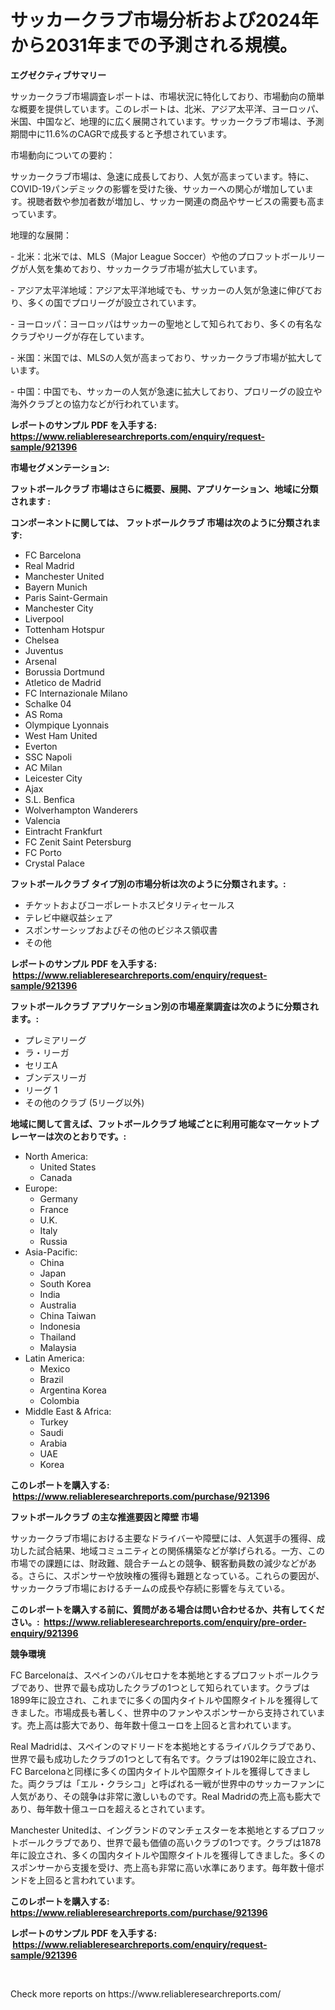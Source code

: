 <p><h1>サッカークラブ市場分析および2024年から2031年までの予測される規模。</h1></p><p><strong>エグゼクティブサマリー</strong></p>
<p><p>サッカークラブ市場調査レポートは、市場状況に特化しており、市場動向の簡単な概要を提供しています。このレポートは、北米、アジア太平洋、ヨーロッパ、米国、中国など、地理的に広く展開されています。サッカークラブ市場は、予測期間中に11.6%のCAGRで成長すると予想されています。</p><p>市場動向についての要約：</p><p>サッカークラブ市場は、急速に成長しており、人気が高まっています。特に、COVID-19パンデミックの影響を受けた後、サッカーへの関心が増加しています。視聴者数や参加者数が増加し、サッカー関連の商品やサービスの需要も高まっています。</p><p>地理的な展開：</p><p>- 北米：北米では、MLS（Major League Soccer）や他のプロフットボールリーグが人気を集めており、サッカークラブ市場が拡大しています。</p><p>- アジア太平洋地域：アジア太平洋地域でも、サッカーの人気が急速に伸びており、多くの国でプロリーグが設立されています。</p><p>- ヨーロッパ：ヨーロッパはサッカーの聖地として知られており、多くの有名なクラブやリーグが存在しています。</p><p>- 米国：米国では、MLSの人気が高まっており、サッカークラブ市場が拡大しています。</p><p>- 中国：中国でも、サッカーの人気が急速に拡大しており、プロリーグの設立や海外クラブとの協力などが行われています。</p></p>
<p><strong>レポートのサンプル PDF を入手する: <a href="https://www.reliableresearchreports.com/enquiry/request-sample/921396">https://www.reliableresearchreports.com/enquiry/request-sample/921396</a></strong></p>
<p><strong>市場セグメンテーション:</strong></p>
<p><strong> フットボールクラブ 市場はさらに概要、展開、アプリケーション、地域に分類されます :</strong></p>
<p><strong>コンポーネントに関しては、 フットボールクラブ 市場は次のように分類されます: &nbsp;</strong></p>
<p><ul><li>FC Barcelona</li><li>Real Madrid</li><li>Manchester United</li><li>Bayern Munich</li><li>Paris Saint-Germain</li><li>Manchester City</li><li>Liverpool</li><li>Tottenham Hotspur</li><li>Chelsea</li><li>Juventus</li><li>Arsenal</li><li>Borussia Dortmund</li><li>Atletico de Madrid</li><li>FC Internazionale Milano</li><li>Schalke 04</li><li>AS Roma</li><li>Olympique Lyonnais</li><li>West Ham United</li><li>Everton</li><li>SSC Napoli</li><li>AC Milan</li><li>Leicester City</li><li>Ajax</li><li>S.L. Benfica</li><li>Wolverhampton Wanderers</li><li>Valencia</li><li>Eintracht Frankfurt</li><li>FC Zenit Saint Petersburg</li><li>FC Porto</li><li>Crystal Palace</li></ul></p>
<p><strong> フットボールクラブ タイプ別の市場分析は次のように分類されます。:</strong></p>
<p><ul><li>チケットおよびコーポレートホスピタリティセールス</li><li>テレビ中継収益シェア</li><li>スポンサーシップおよびその他のビジネス領収書</li><li>その他</li></ul></p>
<p><strong>レポートのサンプル PDF を入手する: &nbsp;<a href="https://www.reliableresearchreports.com/enquiry/request-sample/921396">https://www.reliableresearchreports.com/enquiry/request-sample/921396</a></strong></p>
<p><strong> フットボールクラブ アプリケーション別の市場産業調査は次のように分類されます。:</strong></p>
<p><ul><li>プレミアリーグ</li><li>ラ・リーガ</li><li>セリエA</li><li>ブンデスリーガ</li><li>リーグ 1</li><li>その他のクラブ (5リーグ以外)</li></ul></p>
<p><strong>地域に関して言えば、フットボールクラブ 地域ごとに利用可能なマーケットプレーヤーは次のとおりです。:</strong></p>
<p><ul>
    <li>
        North America:
        <ul>
            <li>United States</li>
            <li>Canada</li>
        </ul>
    </li>
    <li>
        Europe:
        <ul>
            <li>Germany</li>
            <li>France</li>
            <li>U.K.</li>
            <li>Italy</li>
            <li>Russia</li>
        </ul>
    </li>
    <li>
        Asia-Pacific:
        <ul>
            <li>China</li>
            <li>Japan</li>
            <li>South Korea</li>
            <li>India</li>
            <li>Australia</li>
            <li>China Taiwan</li>
            <li>Indonesia</li>
            <li>Thailand</li>
            <li>Malaysia</li>
        </ul>
    </li>
    <li>
        Latin America:
        <ul>
            <li>Mexico</li>
            <li>Brazil</li>
            <li>Argentina Korea</li>
            <li>Colombia</li>
        </ul>
    </li>
    <li>
        Middle East & Africa:
        <ul>
            <li>Turkey</li>
            <li>Saudi</li>
            <li>Arabia</li>
            <li>UAE</li>
            <li>Korea</li>
        </ul>
    </li>
    </ul></p>
<p><strong>このレポートを購入する: &nbsp;<a href="https://www.reliableresearchreports.com/purchase/921396">https://www.reliableresearchreports.com/purchase/921396</a></strong></p>
<p><strong>フットボールクラブ の主な推進要因と障壁 市場</strong></p>
<p><p>サッカークラブ市場における主要なドライバーや障壁には、人気選手の獲得、成功した試合結果、地域コミュニティとの関係構築などが挙げられる。一方、この市場での課題には、財政難、競合チームとの競争、観客動員数の減少などがある。さらに、スポンサーや放映権の獲得も難題となっている。これらの要因が、サッカークラブ市場におけるチームの成長や存続に影響を与えている。</p></p>
<p><strong>このレポートを購入する前に、質問がある場合は問い合わせるか、共有してください。:&nbsp; <a href="https://www.reliableresearchreports.com/enquiry/pre-order-enquiry/921396">https://www.reliableresearchreports.com/enquiry/pre-order-enquiry/921396</a></strong></p>
<p><strong>競争環境</strong></p>
<p><p>FC Barcelonaは、スペインのバルセロナを本拠地とするプロフットボールクラブであり、世界で最も成功したクラブの1つとして知られています。クラブは1899年に設立され、これまでに多くの国内タイトルや国際タイトルを獲得してきました。市場成長も著しく、世界中のファンやスポンサーから支持されています。売上高は膨大であり、毎年数十億ユーロを上回ると言われています。</p><p>Real Madridは、スペインのマドリードを本拠地とするライバルクラブであり、世界で最も成功したクラブの1つとして有名です。クラブは1902年に設立され、FC Barcelonaと同様に多くの国内タイトルや国際タイトルを獲得してきました。両クラブは「エル・クラシコ」と呼ばれる一戦が世界中のサッカーファンに人気があり、その競争は非常に激しいものです。Real Madridの売上高も膨大であり、毎年数十億ユーロを超えるとされています。</p><p>Manchester Unitedは、イングランドのマンチェスターを本拠地とするプロフットボールクラブであり、世界で最も価値の高いクラブの1つです。クラブは1878年に設立され、多くの国内タイトルや国際タイトルを獲得してきました。多くのスポンサーから支援を受け、売上高も非常に高い水準にあります。毎年数十億ポンドを上回ると言われています。</p></p>
<p><strong>このレポートを購入する: &nbsp; <a href="https://www.reliableresearchreports.com/purchase/921396">https://www.reliableresearchreports.com/purchase/921396</a></strong></p>
<p><strong>レポートのサンプル PDF を入手する: &nbsp;<a href="https://www.reliableresearchreports.com/enquiry/request-sample/921396">https://www.reliableresearchreports.com/enquiry/request-sample/921396</a></strong><strong></strong></p>
<p>&nbsp;</p>
<p>Check more reports on https://www.reliableresearchreports.com/</p>